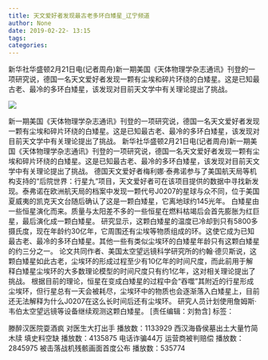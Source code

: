 ```yaml
---
title: 天文爱好者发现最古老多环白矮星_辽宁频道
author: None
date: 2019-02-22- 13:15
tags: 
categories: 
---
```

新华社华盛顿2月21日电(记者周舟)新一期美国《天体物理学杂志通讯》刊登的一项研究说，德国一名天文爱好者发现一颗有尘埃和碎片环绕的白矮星。这是已知最古老、最冷的多环白矮星，该发现对目前天文学中有关理论提出了挑战。
<!-- more -->
                
<img align="center" border="0" src="http://p2.ifengimg.com/a/2016/0810/204c433878d5cf9size1_w16_h16.png" />
                
            
新一期美国《天体物理学杂志通讯》刊登的一项研究说，德国一名天文爱好者发现一颗有尘埃和碎片环绕的白矮星。这是已知最古老、最冷的多环白矮星，该发现对目前天文学中有关理论提出了挑战。
新华社华盛顿2月21日电(记者周舟)新一期美国《天体物理学杂志通讯》刊登的一项研究说，德国一名天文爱好者发现一颗有尘埃和碎片环绕的白矮星。这是已知最古老、最冷的多环白矮星，该发现对目前天文学中有关理论提出了挑战。
德国天文爱好者梅利娜·泰弗诺参与了美国航天局等机构支持的“后院世界：行星九”项目，天文爱好者可在该项目提供的数据中寻找新发现。泰弗诺在欧洲航天局的档案中发现一颗代号J0207的星球与众不同，位于美国夏威夷的凯克天文台随后确认了这是一颗白矮星，它离地球约145光年。
白矮星由一些恒星演化而来。质量与太阳差不多的一些恒星在燃料枯竭后会首先膨胀为红巨星，最后演化成一颗白矮星。
研究显示，这颗白矮星的温度已冷却到只有5800多摄氏度，现在年龄约30亿年，它周围还有尘埃等物质组成的环。这使它成为已知最古老、最冷的多环白矮星。其他一些有类似尘埃环的白矮星年龄只有这颗白矮星的约三分之一。
论文共同作者、美国太空望远镜科学研究所的约翰·德贝斯说，这颗白矮星如此古老，尘埃环的形成过程至少有10亿年的时间尺度，而此前用于解释白矮星尘埃环的大多数理论模型的时间尺度只有约1亿年，这对相关理论提出了挑战。
根据目前的理论，恒星在变成白矮星的过程中会“吞噬”其附近的行星形成尘埃环，但行星总有一天会被耗尽，尘埃环中的物质也会逐渐落入白矮星上，目前还无法解释为什么J0207在这么长时间后还有尘埃环。
研究人员计划使用詹姆斯·韦伯太空望远镜等设备继续观测这颗白矮星。
[责任编辑：刘勃含]
标签：
 
             
滕醉汉医院耍酒疯 对医生大打出手
播放数：1133929
西汉海昏侯墓出土大量竹简木牍 填史料空缺
播放数：4135875
电话诈骗44万 运营商被判赔偿
播放数：2845975
被击落战机残骸画面首度公布
播放数：535774
